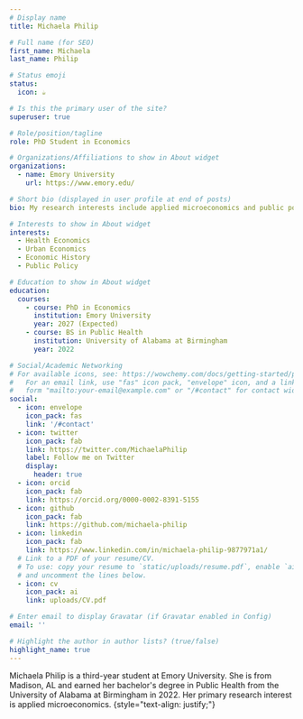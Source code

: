 ```yaml
---
# Display name
title: Michaela Philip

# Full name (for SEO)
first_name: Michaela
last_name: Philip

# Status emoji
status:
  icon: ☕️

# Is this the primary user of the site?
superuser: true

# Role/position/tagline
role: PhD Student in Economics

# Organizations/Affiliations to show in About widget
organizations:
  - name: Emory University
    url: https://www.emory.edu/

# Short bio (displayed in user profile at end of posts)
bio: My research interests include applied microeconomics and public policy. 

# Interests to show in About widget
interests:
  - Health Economics
  - Urban Economics
  - Economic History
  - Public Policy

# Education to show in About widget
education:
  courses:
    - course: PhD in Economics
      institution: Emory University 
      year: 2027 (Expected)
    - course: BS in Public Health
      institution: University of Alabama at Birmingham
      year: 2022

# Social/Academic Networking
# For available icons, see: https://wowchemy.com/docs/getting-started/page-builder/#icons
#   For an email link, use "fas" icon pack, "envelope" icon, and a link in the
#   form "mailto:your-email@example.com" or "/#contact" for contact widget.
social:
  - icon: envelope
    icon_pack: fas
    link: '/#contact'
  - icon: twitter
    icon_pack: fab
    link: https://twitter.com/MichaelaPhilip
    label: Follow me on Twitter
    display:
      header: true
  - icon: orcid
    icon_pack: fab
    link: https://orcid.org/0000-0002-8391-5155
  - icon: github
    icon_pack: fab
    link: https://github.com/michaela-philip
  - icon: linkedin
    icon_pack: fab
    link: https://www.linkedin.com/in/michaela-philip-9877971a1/
  # Link to a PDF of your resume/CV.
  # To use: copy your resume to `static/uploads/resume.pdf`, enable `ai` icons in `params.yaml`,
  # and uncomment the lines below.
  - icon: cv
    icon_pack: ai
    link: uploads/CV.pdf

# Enter email to display Gravatar (if Gravatar enabled in Config)
email: ''

# Highlight the author in author lists? (true/false)
highlight_name: true
---
```


Michaela Philip is a third-year student at Emory University. She is from Madison, AL and earned her bachelor's degree in Public Health from the University of Alabama at Birmingham in 2022. Her primary research interest is applied microeconomics. 
{style="text-align: justify;"}
